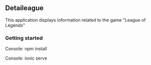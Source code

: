 ## Detaileague

This application displays information related to the game "League of Legends"

### Getting started

Console: npm install

Console: ionic serve
